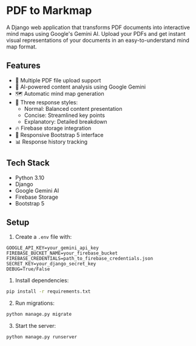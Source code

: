 # PDF to Markmap

A Django web application that transforms PDF documents into interactive mind maps using Google's Gemini AI. Upload your PDFs and get instant visual representations of your documents in an easy-to-understand mind map format.

## Features

- 📄 Multiple PDF file upload support
- 🤖 AI-powered content analysis using Google Gemini
- 🗺️ Automatic mind map generation
- 🎨 Three response styles:
  - Normal: Balanced content presentation
  - Concise: Streamlined key points
  - Explanatory: Detailed breakdown
- 🔥 Firebase storage integration
- 📱 Responsive Bootstrap 5 interface
- 📊 Response history tracking

## Tech Stack

- Python 3.10
- Django
- Google Gemini AI
- Firebase Storage
- Bootstrap 5

## Setup

1. Create a `.env` file with:
```env
GOOGLE_API_KEY=your_gemini_api_key
FIREBASE_BUCKET_NAME=your_firebase_bucket
FIREBASE_CREDENTIALS=path_to_firebase_credentials.json
SECRET_KEY=your_django_secret_key
DEBUG=True/False
```
1. Install dependencies:
```bash
pip install -r requirements.txt
```
2. Run migrations:
```bash
python manage.py migrate
```
3. Start the server:
```bash
python manage.py runserver
```
